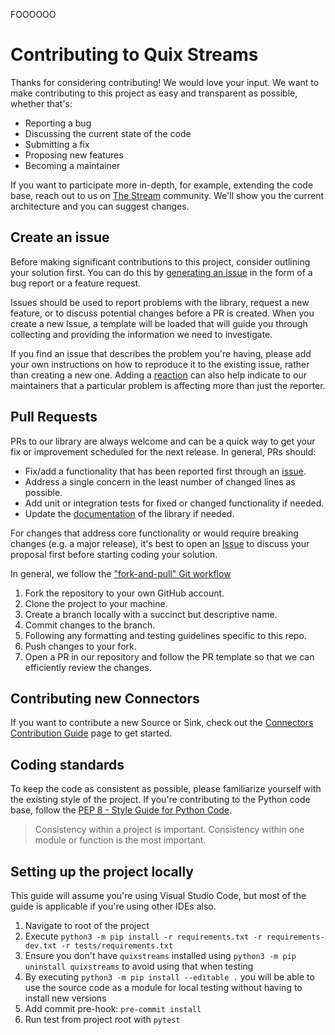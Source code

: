 FOOOOOO

# Contributing to Quix Streams

Thanks for considering contributing! We would love your input. We want to make contributing to this project as easy and transparent as possible, whether that's:

- Reporting a bug
- Discussing the current state of the code
- Submitting a fix
- Proposing new features
- Becoming a maintainer

If you want to participate more in-depth, for example, extending the code base, reach out to us on [The Stream](https://quix.io/slack-invite) community. We'll show you the current architecture and you can suggest changes.

## Create an issue

Before making significant contributions to this project, consider outlining your solution first. You can do this by [generating an issue](/issues) in the form of a bug report or a feature request.

Issues should be used to report problems with the library, request a new feature, or to discuss potential changes before a PR is created. When you create a new Issue, a template will be loaded that will guide you through collecting and providing the information we need to investigate.

If you find an issue that describes the problem you're having, please add your own instructions on how to reproduce it to the existing issue, rather than creating a new one. Adding a [reaction](https://github.blog/2016-03-10-add-reactions-to-pull-requests-issues-and-comments/) can also help indicate to our maintainers that a particular problem is affecting more than just the reporter.

## Pull Requests

PRs to our library are always welcome and can be a quick way to get your fix or improvement scheduled for the next release. In general, PRs should:

- Fix/add a functionality that has been reported first through an [issue](/issues).
- Address a single concern in the least number of changed lines as possible.
- Add unit or integration tests for fixed or changed functionality if needed.
- Update the [documentation](/docs) of the library if needed.

For changes that address core functionality or would require breaking changes (e.g. a major release), it's best to open an [Issue](/issues) to discuss your proposal first before starting coding your solution.

In general, we follow the ["fork-and-pull" Git workflow](https://github.com/susam/gitpr)

1. Fork the repository to your own GitHub account.
2. Clone the project to your machine.
3. Create a branch locally with a succinct but descriptive name.
4. Commit changes to the branch.
5. Following any formatting and testing guidelines specific to this repo.
6. Push changes to your fork.
7. Open a PR in our repository and follow the PR template so that we can efficiently review the changes.

## Contributing new Connectors
If you want to contribute a new Source or Sink, check out the [Connectors Contribution Guide](https://quix.io/docs/quix-streams/connectors/contribution-guide.html) page to get started.

## Coding standards

To keep the code as consistent as possible, please familiarize yourself with the existing style of the project. If you're contributing to the Python code base, follow the [PEP 8 - Style Guide for Python Code](https://peps.python.org/pep-0008/). 

>  Consistency within a project is important. Consistency within one module or function is the most important.

## Setting up the project locally

This guide will assume you're using Visual Studio Code, but most of the guide is applicable if you're using other IDEs also.

1. Navigate to root of the project
2. Execute `python3 -m pip install -r requirements.txt -r requirements-dev.txt -r tests/requirements.txt`
3. Ensure you don't have `quixstreams` installed using `python3 -m pip uninstall quixstreams` to avoid using that when testing
4. By executing `python3 -m pip install --editable .` you will be able to use the source code as a module for local testing without having to install new versions
5. Add commit pre-hook: `pre-commit install`
6. Run test from project root with `pytest`
